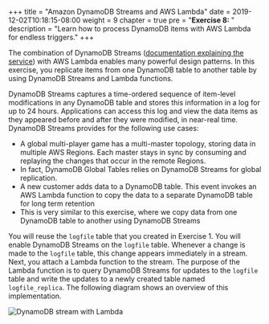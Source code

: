 +++
title = "Amazon DynamoDB Streams and AWS Lambda"
date = 2019-12-02T10:18:15-08:00
weight = 9
chapter = true
pre = "<b>Exercise 8: </b>"
description = "Learn how to process DynamoDB items with AWS Lambda for endless triggers."
+++


The combination of DynamoDB Streams ([documentation explaining the service](https://docs.aws.amazon.com/amazondynamodb/latest/developerguide/Streams.html)) with AWS Lambda enables many powerful design patterns. In this exercise, you replicate items from one DynamoDB table to another table by using DynamoDB Streams and Lambda functions.

DynamoDB Streams captures a time-ordered sequence of item-level modifications in any DynamoDB table and stores this information in a log for up to 24 hours. Applications can access this log and view the data items as they appeared before and after they were modified, in near-real time. DynamoDB Streams provides for the following use cases:

- A global multi-player game has a multi-master topology, storing data in multiple AWS Regions. Each master stays in sync by consuming and replaying the changes that occur in the remote Regions.
 - In fact, DynamoDB Global Tables relies on DynamoDB Streams for global replication.
- A new customer adds data to a DynamoDB table. This event invokes an AWS Lambda function to copy the data to a separate DynamoDB table for long term retention
 - This is very similar to this exercise, where we copy data from one DynamoDB table to another using DynamoDB Streams

You will reuse the `logfile` table that you created in Exercise 1. You will enable DynamoDB Streams on the `logfile` table. Whenever a change is made to the `logfile` table, this change appears immediately in a stream. Next, you attach a Lambda function to the stream. The purpose of the Lambda function is to query DynamoDB Streams for updates to the `logfile` table and write the updates to a newly created table named `logfile_replica`. The following diagram shows an overview of this implementation.

![DynamoDB stream with Lambda](/images/image6.jpg)
